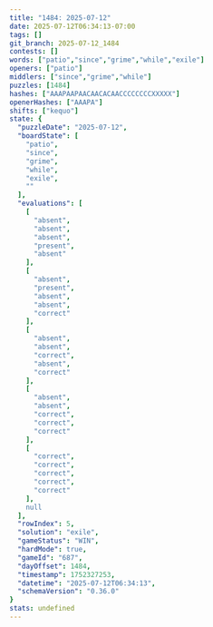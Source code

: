 ```yaml
---
title: "1484: 2025-07-12"
date: 2025-07-12T06:34:13-07:00
tags: []
git_branch: 2025-07-12_1484
contests: []
words: ["patio","since","grime","while","exile"]
openers: ["patio"]
middlers: ["since","grime","while"]
puzzles: [1484]
hashes: ["AAAPAAPAACAACACAACCCCCCCCXXXXX"]
openerHashes: ["AAAPA"]
shifts: ["kequo"]
state: {
  "puzzleDate": "2025-07-12",
  "boardState": [
    "patio",
    "since",
    "grime",
    "while",
    "exile",
    ""
  ],
  "evaluations": [
    [
      "absent",
      "absent",
      "absent",
      "present",
      "absent"
    ],
    [
      "absent",
      "present",
      "absent",
      "absent",
      "correct"
    ],
    [
      "absent",
      "absent",
      "correct",
      "absent",
      "correct"
    ],
    [
      "absent",
      "absent",
      "correct",
      "correct",
      "correct"
    ],
    [
      "correct",
      "correct",
      "correct",
      "correct",
      "correct"
    ],
    null
  ],
  "rowIndex": 5,
  "solution": "exile",
  "gameStatus": "WIN",
  "hardMode": true,
  "gameId": "687",
  "dayOffset": 1484,
  "timestamp": 1752327253,
  "datetime": "2025-07-12T06:34:13",
  "schemaVersion": "0.36.0"
}
stats: undefined
---
```

<!-- more -->
